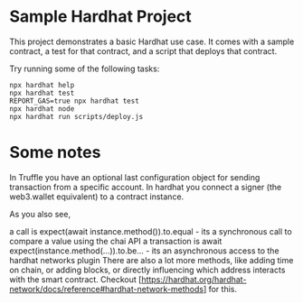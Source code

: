 # Sample Hardhat Project

This project demonstrates a basic Hardhat use case. It comes with a sample contract, a test for that contract, and a script that deploys that contract.

Try running some of the following tasks:

```shell
npx hardhat help
npx hardhat test
REPORT_GAS=true npx hardhat test
npx hardhat node
npx hardhat run scripts/deploy.js
```

# Some notes
In Truffle you have an optional last configuration object for sending transaction from a specific account. In hardhat you connect a signer (the web3.wallet equivalent) to a contract instance.

As you also see,

a call is expect(await instance.method()).to.equal - its a synchronous call to compare a value using the chai API
a transaction is await expect(instance.method(...)).to.be... - its an asynchronous access to the hardhat networks plugin
There are also a lot more methods, like adding time on chain, or adding blocks, or directly influencing which address interacts with the smart contract. Checkout [https://hardhat.org/hardhat-network/docs/reference#hardhat-network-methods] for this.
